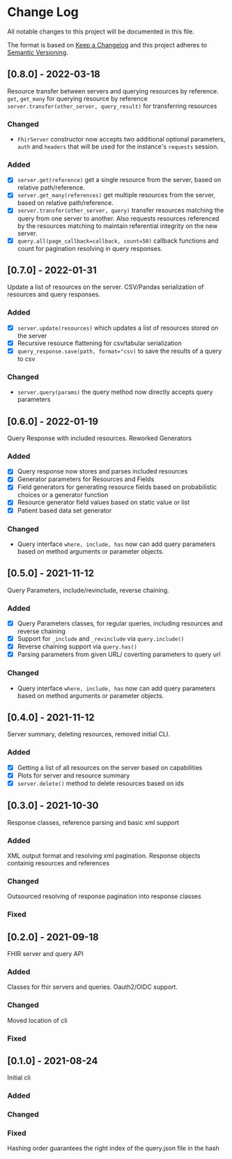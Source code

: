 # Change Log

All notable changes to this project will be documented in this file.

The format is based on [Keep a Changelog](http://keepachangelog.com/)
and this project adheres to [Semantic Versioning](http://semver.org/).

## [0.8.0] - 2022-03-18
Resource transfer between servers and querying resources by reference.  
`get`, `get_many` for querying resource by reference
`server.transfer(other_server, query_result)` for transferring resources

### Changed
- `FhirServer` constructor now accepts two additional optional parameters, `auth` and `headers` that will be used for the
  instance's `requests` session.

### Added
 - [x] `server.get(reference)` get a single resource from the server, based on relative path/reference.
 - [x] `server.get_many(references)` get multiple resources from the server, based on relative path/reference.
 - [x] `server.transfer(other_server, query)` transfer resources matching the query from one server to another. Also requests
   resources referenced by the resources matching to maintain referential integrity on the new server.
 - [x] `query.all(page_callback=callback, count=50)` callback functions and count for pagination resolving in query responses.

## [0.7.0] - 2022-01-31
Update a list of resources on the server. CSV/Pandas serialization of resources and query responses.

### Added
 - [x] `server.update(resources)` which updates a list of resources stored on the server
 - [x] Recursive resource flattening for csv/tabular serialization
 - [x] `query_response.save(path, format="csv)` to save the results of a query to csv

### Changed
- `server.query(params)` the query method now directly accepts query parameters


## [0.6.0] - 2022-01-19
Query Response with included resources. Reworked Generators

### Added
 - [x] Query response now stores and parses included resources
 - [x] Generator parameters for Resources and Fields
 - [x] Field generators for generating resource fields based on probabilistic choices or a generator function
 - [x] Resource generator field values based on static value or list
 - [x] Patient based data set generator 

### Changed
- Query interface `where, include, has` now can add query parameters based on method arguments or parameter objects.




## [0.5.0] - 2021-11-12

Query Parameters, include/revinclude, reverse chaining.  

### Added
 - [x] Query Parameters classes, for regular queries, including resources and reverse chaining
 - [x] Support for `_include` and `_revinclude` via `query.include()`
 - [x] Reverse chaining support via `query.has()`
 - [x] Parsing parameters from given URL/ coverting parameters to query url

### Changed
- Query interface `where, include, has` now can add query parameters based on method arguments or parameter objects.




## [0.4.0] - 2021-11-12

Server summary, deleting resources, removed initial CLI.

### Added

- [x] Getting a list of all resources on the server based on capabilities
- [x] Plots for server and resource summary
- [x] `server.delete()` method to delete resources based on ids

## [0.3.0] - 2021-10-30

Response classes, reference parsing and basic xml support

### Added

XML output format and resolving xml pagination. Response objects containig resources and references

### Changed

Outsourced resolving of response pagination into response classes

### Fixed

## [0.2.0] - 2021-09-18

FHIR server and query API

### Added

Classes for fhir servers and queries. Oauth2/OIDC support.

### Changed

Moved location of cli

### Fixed

## [0.1.0] - 2021-08-24

Initial cli

### Added

### Changed

### Fixed

Hashing order guarantees the right index of the query.json file in the hash
